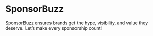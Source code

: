 # SponsorBuzz
SponsorBuzz ensures brands get the hype, visibility, and value they deserve. Let’s make every sponsorship count!
